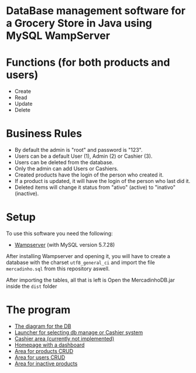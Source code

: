 # DataBase management software for a Grocery Store in Java using MySQL WampServer


# Functions (for both products and users)

- Create
- Read
- Update
- Delete


# Business Rules

- By default the admin is "root" and password is "123".
- Users can be a default User (1), Admin (2) or Cashier (3).
- Users can be deleted from the database.
- Only the admin can add Users or Cashiers.
- Created products have the login of the person who created it.
- If a product is updated, it will have the login of the person who last did it.
- Deleted items will change it status from "ativo" (active) to "inativo" (inactive).


# Setup

To use this software you need the following:
* [Wampserver](https://sourceforge.net/projects/wampserver/) (with MySQL version 5.7.28)

After installing Wampserver and opening it, you will have to create a database with the charset `utf8_general_ci` and import the file `mercadinho.sql` from this repository aswell.

After importing the tables, all that is left is Open the MercadinhoDB.jar inside the `dist` folder


# The program

* [The diagram for the DB](https://i.imgur.com/KXLstKJ.png)
* [Launcher for selecting db manage or Cashier system](https://i.imgur.com/MF6C3Oq.png)
* [Cashier area (currently not implemented)](https://i.imgur.com/IjXsnbx.png)
* [Homepage with a dashboard](https://i.imgur.com/SfB8Yt1.png)
* [Area for products CRUD](https://i.imgur.com/Puhji3F.png)
* [Area for users CRUD](https://i.imgur.com/GhDRHxS.png)
* [Area for inactive products](https://i.imgur.com/dWLq1Gt.png)

